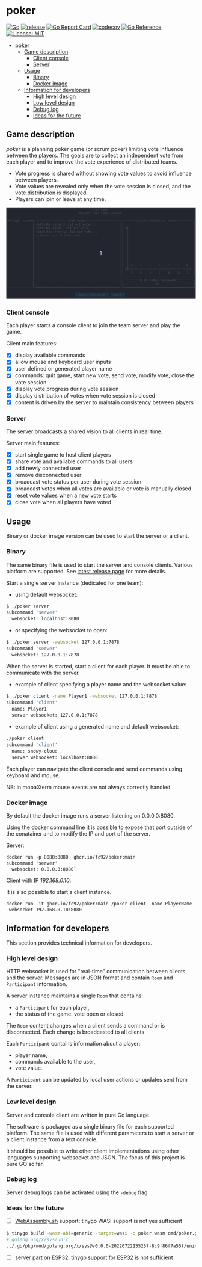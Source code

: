 # poker

[![Go](https://github.com/fc92/poker/actions/workflows/go.yml/badge.svg)](https://github.com/fc92/poker/actions/workflows/go.yml)
[![release](https://github.com/fc92/poker/actions/workflows/release.yaml/badge.svg)](https://github.com/fc92/poker/actions/workflows/release.yaml)
[![Go Report Card](https://goreportcard.com/badge/github.com/fc92/poker)](https://goreportcard.com/report/github.com/fc92/poker)
[![codecov](https://codecov.io/github/fc92/poker/branch/main/graph/badge.svg?token=R4OZKBC13P)](https://codecov.io/github/fc92/poker)
[![Go Reference](https://pkg.go.dev/badge/github.com/fc92/poker.svg)](https://pkg.go.dev/github.com/fc92/poker)
[![License: MIT](https://img.shields.io/badge/License-MIT-yellow.svg)](https://opensource.org/licenses/MIT)

- [poker](#poker)
  - [Game description](#game-description)
    - [Client console](#client-console)
    - [Server](#server)
  - [Usage](#usage)
    - [Binary](#binary)
    - [Docker image](#docker-image)
  - [Information for developers](#information-for-developers)
    - [High level design](#high-level-design)
    - [Low level design](#low-level-design)
    - [Debug log](#debug-log)
    - [Ideas for the future](#ideas-for-the-future)

## Game description

*poker* is a planning poker game (or scrum poker) limiting vote influence between the players. The goals are to collect an independent vote from each player and to improve the vote experience of distributed teams.

- Vote progress is shared without showing vote values to avoid influence between players.
- Vote values are revealed only when the vote session is closed, and the vote distribution is displayed.
- Players can join or leave at any time.

![short demo](4players.gif)

### Client console

Each player starts a console client to join the team server and play the game.

Client main features:

- [X] display available commands
- [X] allow mouse and keyboard user inputs
- [X] user defined or generated player name
- [X] commands: quit game, start new vote, send vote, modify vote, close the vote session
- [X] display vote progress during vote session
- [X] display distribution of votes when vote session is closed
- [X] content is driven by the server to maintain consistency between players

### Server

The server broadcasts a shared vision to all clients in real time.

Server main features:

- [X] start single game to host client players
- [X] share vote and available commands to all users
- [X] add newly connected user
- [X] remove disconnected user
- [X] broadcast vote status per user during vote session
- [X] broadcast votes when all votes are available or vote is manually closed
- [X] reset vote values when a new vote starts
- [X] close vote when all players have voted

## Usage

Binary or docker image version can be used to start the server or a client.

### Binary

The same binary file is used to start the server and console clients. Various platform are supported. See [latest release page](https://github.com/fc92/poker/releases/latest) for more details.

Start a single server instance (dedicated for one team):

- using default websocket:

```bash
$ ./poker server
subcommand 'server'
  websocket: localhost:8080
```

- or specifying the websocket to open:

```bash
$ ./poker server -websocket 127.0.0.1:7878
subcommand 'server'
  websocket: 127.0.0.1:7878
```

When the server is started, start a client for each player. It must be able to communicate with the server.

- example of client specifying a player name and the websocket value:

```bash
$ ./poker client -name Player1 -websocket 127.0.0.1:7878
subcommand 'client'
  name: Player1
  server websocket: 127.0.0.1:7878
```

- example of client using a generated name and default websocket:

```bash
./poker client
subcommand 'client'
  name: snowy-cloud
  server websocket: localhost:8080
```

Each player can navigate the client console and send commands using keyboard and mouse.

NB: in mobaXterm mouse events are not always correctly handled

### Docker image

By default the docker image runs a server listening on 0.0.0.0:8080. 

Using the docker command line it is possible to expose that port outside of the conatainer and to modify the IP and port of the server. 

Server: 

```
docker run -p 8080:8080  ghcr.io/fc92/poker:main
subcommand 'server'
  websocket: 0.0.0.0:8080`
```

Client with IP *192.168.0.10*:

It is also possible to start a client instance. 

```
docker run -it ghcr.io/fc92/poker:main /poker client -name PlayerName -websocket 192.168.0.10:8080
```


## Information for developers

This section provides technical information for developers.

### High level design

HTTP websocket is used for "real-time" communication between clients and the server. Messages are in JSON format and contain `Room` and `Participant` information.

A server instance maintains a single `Room` that contains:

- a `Participant` for each player,
- the status of the game: vote open or closed.

The `Room` content changes when a client sends a command or is disconnected. Each change is broadcasted to all clients.

Each `Participant` contains information about a player:

- player name,
- commands available to the user,
- vote value.

A `Participant` can be updated by local user actions or updates sent from the server.

### Low level design

Server and console client are written in pure Go language.

The software is packaged as a single binary file for each supported platform. The same file is used with different parameters to start a server or a client instance from a text console.

It should be possible to write other client implementations using other languages supporting websocket and JSON. The focus of this project is pure GO so far.

### Debug log

Server debug logs can be activated using the `-debug` flag

### Ideas for the future

- [ ] [WebAssembly.sh](https://webassembly.sh) support: tinygo WASI support is not yes sufficient

```bash
$ tinygo build -wasm-abi=generic -target=wasi -o poker.wasm cmd/poker.go 
# golang.org/x/sys/unix
../.go/pkg/mod/golang.org/x/sys@v0.0.0-20220722155257-8c9f86f7a55f/unix/syscall_unix.go:526:17: Exec not declared by package syscall
```

- [ ] server part on ESP32: [tinygo support for ESP32](https://tinygo.org/docs/reference/microcontrollers/esp32-coreboard-v2) is not sufficient
